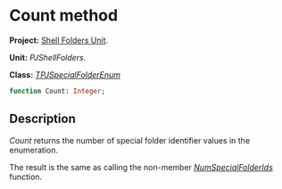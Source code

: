 # Count method

**Project:** [Shell Folders Unit](ShellFoldersUnit.md).

**Unit:** _PJShellFolders_.

**Class:** _[TPJSpecialFolderEnum](TPJSpecialFolderEnum.md)_

```pascal
function Count: Integer;
```

## Description

_Count_ returns the number of special folder identifier values in the enumeration.

The result is the same as calling the non-member _[NumSpecialFolderIds](PJShellFoldersFunctions.md#numspecialfolderids)_ function.
